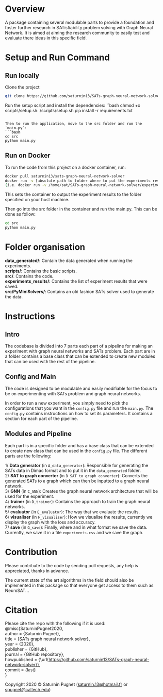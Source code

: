 # Overview

A package containing several modulable parts to provide a foundation and foster further research 
in SATisfiability problem solving with Graph Neural Network. It is aimed at aiming the research
community to easily test and evaluate there ideas in this specific field.

# Setup and Run Command

## Run locally 

Clone the project
```bash
git clone https://github.com/saturnin13/SATs-graph-neural-network-solver.git
```

Run the setup script and install the dependencies:
``bash
chmod +x scripts/setup.sh
./scripts/setup.sh
pip install -r requirements.txt
```

Then to run the application, move to the src folder and run the `main.py`:
```bash
cd src
python main.py
```

## Run on Docker

To run the code from this project on a docker container, run:
```bash
docker pull saturnin13/sats-graph-neural-network-solver
docker run -v [absolute path to folder where to put the experiments results on your host machine]:/SATs-graph-neural-network-solver/experiments_results -i -t saturnin13/sats-graph-neural-network-solver:latest /bin/bash
(i.e. docker run -v /home/sat/SATs-graph-neural-network-solver/experiments_results:/SATs-graph-neural-network-solver/experiments_results -i -t saturnin13/sats-graph-neural-network-solver:latest /bin/bash)
```
This sets the container to output the experiment results to the folder specified on your host machine.

Then go into the src folder in the container and run the main.py. 
This can be done as follow:
```bash
cd src
python main.py
```

# Folder organisation

**data_generated/**: Contain the data generated when running the experiments.   
**scripts/**: Contains the basic scripts.  
**src/**: Contains the code.  
**experiments_results/**: Contains the list of experiment results that were saved.  
**src/PyMiniSolvers/**: Contains an old fashion SATs solver used to generate the data.  

# Instructions

## Intro

The codebase is divided into 7 parts each part of a pipeline for making an experiment with graph neural networks and SATs
problem. Each part are in a folder contains a base class that can be extended to create new modules that can be used with
the rest of the pipeline.

## Config and Main

The code is designed to be modulable and easily modifiable for the focus to be on experimenting with SATs problem and
graph neural networks.

In order to run a new experiment, you simply need to pick the configurations that you want in the `config.py` file and
run the `main.py`. The `config.py` contains instructions on how to set its parameters. It contains a section for 
each part of the pipeline.

## Modules and Pipeline

Each part is in a specific folder and has a base class that can be extended to create new class that can be used in the 
`config.py` file.
The different parts are the following:

1/ **Data generator** (in `A_data_generator`): Responsible for generating the SATs data in Dimac format and to put it in 
the `data_generated` folder.  
2/ **SAT to graph converter** (in `B_SAT_to_graph_converter`): Converts the generated SATs to a graph which can then be inputted
to a graph neural network.  
3/ **GNN** (in `C_GNN`): Creates the graph neural network architecture that will be used for the experiment.  
4/ **trainer** (in `D_trainer`): Contains the approach to train the graph neural networks.  
5/ **evaluator** (in `E_evaluator`): The way that we evaluate the results.  
6/ **visualiser** (in `F_visualiser`): How we visualise the results, currently we display the graph with the loss and accuracy.  
7/ **save** (in `G_save`): Finally, where and in what format we save the data. Currently, we save it in a file `experiments.csv`
and we save the graph.  

# Contribution

Please contribute to the code by sending pull requests, any help is appreciated, thanks in advance.

The current state of the art algorithms in the field should also be implemented in this package so that everyone get access
to them such as NeuroSAT...

# Citation

Please cite the repo with the following if it is used:
@misc{SaturninPugnet2020,  
  author = {Saturnin Pugnet},  
  title = {SATs graph neural network solver},  
  year = {2020},  
  publisher = {GitHub},  
  journal = {GitHub repository},  
  howpublished = {\url{https://github.com/saturnin13/SATs-graph-neural-network-solver}},  
  commit = {last}  
}

Copyright 2020 © Saturnin Pugnet (saturnin.13@hotmail.fr or spugnet@caltech.edu)
